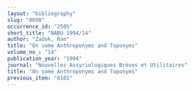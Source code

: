 ```yaml
---
layout: "bibliography"
slug: "8098"
occurrence_id: "2505"
short_title: "NABU 1994/14"
author: "Zadok, Ran"
title: "On some Anthroponyms and Toponyms"
volume_no_: "14"
publication_year: "1994"
journal: "Nouvelles Assyriologiques Brèves et Utilitaires"
title: "On some Anthroponyms and Toponyms"
previous_item: "8101"
---
```

